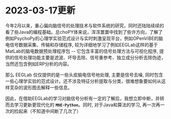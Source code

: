 # 2023-03-17更新
今年2月以来，重心偏向脑信号的处理技术与软件系统的研究，同时还陆陆续续的看了些Java的编程基础。总choPY体来说，浑浑噩噩中找到了些许方向，了解了例如PsychoPy的心理学实验范式设计与实时刺激呈现平台，例如OPenViBE的脑电信号数据采集、传输和存储程序, 较为详细地学习了例如EEGLab这样的基于MatLab的脑电数据预处理程序包 -- 它包含丰富的信号处理方法与可视化程序, 提供的信号处理功能主要是滤波、坏导去除、信号重参考、独立成分分析去除伪迹，当然还包含例如ERP分析的内容。

那么 EEGLab 仅仅提供的是一些头皮脑电信号地处理, 主要是信号去噪, 同时包含一些心理学实验的范式设计。还不涉及特征分析提取与分类，很难想象要如何从这样芜杂的波形图去解释一些信息。

因此，在借助EEGLab的学习对脑信号分析有一定的了解后，我想立即中断，并转而去学习更新更现代化的 **`MNE-Python`**。同时, 对于Java和算法的学习, 再一次再一次的捡起来（不知道中间断了几次了）